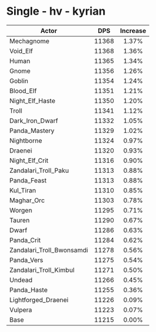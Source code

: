 # Single - hv - kyrian
| Actor | DPS | Increase |
|---|:---:|:---:|
|Mechagnome|11368|1.37%|
|Void_Elf|11368|1.36%|
|Human|11365|1.34%|
|Gnome|11356|1.26%|
|Goblin|11354|1.24%|
|Blood_Elf|11351|1.21%|
|Night_Elf_Haste|11350|1.20%|
|Troll|11341|1.12%|
|Dark_Iron_Dwarf|11332|1.05%|
|Panda_Mastery|11329|1.02%|
|Nightborne|11324|0.97%|
|Draenei|11320|0.93%|
|Night_Elf_Crit|11316|0.90%|
|Zandalari_Troll_Paku|11313|0.88%|
|Panda_Feast|11313|0.88%|
|Kul_Tiran|11310|0.85%|
|Maghar_Orc|11303|0.78%|
|Worgen|11295|0.71%|
|Tauren|11290|0.67%|
|Dwarf|11286|0.63%|
|Panda_Crit|11284|0.62%|
|Zandalari_Troll_Bwonsamdi|11278|0.56%|
|Panda_Vers|11275|0.54%|
|Zandalari_Troll_Kimbul|11271|0.50%|
|Undead|11266|0.45%|
|Panda_Haste|11255|0.36%|
|Lightforged_Draenei|11226|0.09%|
|Vulpera|11223|0.07%|
|Base|11215|0.00%|
